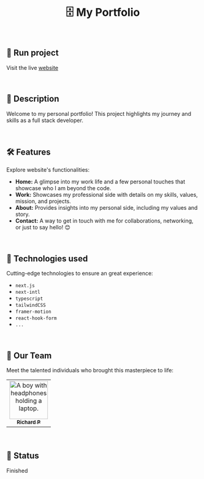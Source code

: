 <h1 align="center">🗄️ My Portfolio</h1>

<br>

## 🚀 Run project

Visit the live [website](https://richardp.vercel.app)

<br>

## 📝 Description

Welcome to my personal portfolio! This project highlights my journey and skills as a full stack developer.

<br/>

## 🛠️ Features

Explore website's functionalities:

- **Home:** A glimpse into my work life and a few personal touches that showcase who I am beyond the code.
- **Work:** Showcases my professional side with details on my skills, values, mission, and projects.
- **About:** Provides insights into my personal side, including my values and story.
- **Contact:** A way to get in touch with me for collaborations, networking, or just to say hello! 😊

<br/>

## 🔧 Technologies used

Cutting-edge technologies to ensure an great experience:

- `next.js`
- `next-intl`
- `typescript`
- `tailwindCSS`
- `framer-motion`
- `react-hook-form`
- `...`

<br>

## 🤝 Our Team

Meet the talented individuals who brought this masterpiece to life:

<table>
  <tr>
    <td align="center">
      <a href="https://github.com/Richard-Passos">
        <img src="https://img.freepik.com/vetores-premium/desenho-de-desenho-animado-de-um-programador_29937-8176.jpg" width="100px;" alt="A boy with headphones holding a laptop."/><br>
        <sub>
          <b>Richard P</b>
        </sub>
      </a>
    </td>
  </tr>
</table>

<br>

## 🎯 Status

Finished
